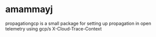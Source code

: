 # amammayj
propagationgcp is a small package for setting up propagation in open telemetry using gcp/s X-Cloud-Trace-Context
